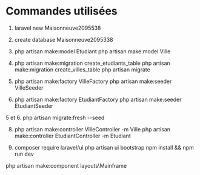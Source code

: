 # Commandes utilisées

1. laravel new Maisonneuve2095538

2. create database Maisonneuve2095338

3. php artisan make:model Etudiant
php artisan make:model Ville

4. php artisan make:migration create_etudiants_table
php artisan make:migration create_villes_table
php artisan migrate

5. php artisan make:factory VilleFactory
php artisan make:seeder VilleSeeder

6. php artisan make:factory EtudiantFactory
php artisan make:seeder EtudiantSeeder

5 et 6. php artisan migrate:fresh --seed

8. php artisan make:controller VilleController -m Ville
php artisan make:controller EtudiantController -m Etudiant

9. composer require laravel/ui
php artisan ui bootstrap
npm install && npm run dev

php artisan make:component layouts\\Mainframe